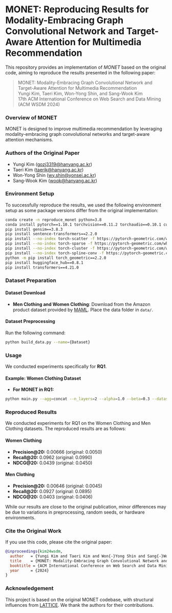 # MONET: Reproducing Results for Modality-Embracing Graph Convolutional Network and Target-Aware Attention for Multimedia Recommendation

This repository provides an implementation of *MONET* based on the original code, aiming to reproduce the results presented in the following paper:

> MONET: Modality-Embracing Graph Convolutional Network and Target-Aware Attention for Multimedia Recommendation\
> Yungi Kim, Taeri Kim, Won-Yong Shin, and Sang-Wook Kim\
> 17th ACM International Conference on Web Search and Data Mining (ACM WSDM 2024)

### Overview of MONET

MONET is designed to improve multimedia recommendation by leveraging modality-embracing graph convolutional networks and target-aware attention mechanisms.

### Authors of the Original Paper

- Yungi Kim ([gozj3319@hanyang.ac.kr](mailto\:gozj3319@hanyang.ac.kr))
- Taeri Kim ([taerik@hanyang.ac.kr](mailto\:taerik@hanyang.ac.kr))
- Won-Yong Shin ([wy.shin@yonsei.ac.kr](mailto\:wy.shin@yonsei.ac.kr))
- Sang-Wook Kim ([wook@hanyang.ac.kr](mailto\:wook@hanyang.ac.kr))


### Environment Setup

To successfully reproduce the results, we used the following environment setup as some package versions differ from the original implementation:

```bash
conda create -n reproduce_monet python=3.8
conda install pytorch==1.10.1 torchvision==0.11.2 torchaudio==0.10.1 cudatoolkit=11.3 -c pytorch -c conda-forge
pip install gensim==3.8.3
pip install sentence-transformers==2.2.0
pip install --no-index torch-scatter -f https://pytorch-geometric.com/whl/torch-1.10.1+cu113.html
pip install --no-index torch-sparse -f https://pytorch-geometric.com/whl/torch-1.10.1+cu113.html
pip install --no-index torch-cluster -f https://pytorch-geometric.com/whl/torch-1.10.1+cu113.html
pip install --no-index torch-spline-conv -f https://pytorch-geometric.com/whl/torch-1.10.1+cu113.html
python -m pip install torch_geometric==2.2.0
pip install huggingface_hub==0.8.1
pip install transformers==4.21.0
```

### Dataset Preparation

#### Dataset Download

- **Men Clothing and Women Clothing**: Download from the Amazon product dataset provided by [MAML](https://github.com/liufancs/MAML). Place the data folder in `data/`.

#### Dataset Preprocessing

Run the following command:

```bash
python build_data.py --name={Dataset}
```

### Usage

We conducted experiments specifically for **RQ1**.

#### Example: Women Clothing Dataset

- **For MONET in RQ1:**

```bash
python main.py --agg=concat --n_layers=2 --alpha=1.0 --beta=0.3 --dataset=WomenClothing --model_name=MONET_2_10_3
```

### Reproduced Results

We conducted experiments for RQ1 on the Women Clothing and Men Clothing datasets. The reproduced results are as follows:

#### Women Clothing

- **Precision\@20:** 0.00666 (original: 0.0050)
- **Recall\@20:** 0.0962 (original: 0.0990)
- **NDCG\@20:** 0.0439 (original: 0.0450)

#### Men Clothing

- **Precision\@20:** 0.00646 (original: 0.0045)
- **Recall\@20:** 0.0927 (original: 0.0895)
- **NDCG\@20:** 0.0403 (original: 0.0406)

While our results are close to the original publication, minor differences may be due to variations in preprocessing, random seeds, or hardware environments.

### Cite the Original Work

If you use this code, please cite the original paper:

```bibtex
@inproceedings{kim24wsdm,
  author   = {Yungi Kim and Taeri Kim and Won{-}Yong Shin and Sang{-}Wook Kim},
  title    = {MONET: Modality-Embracing Graph Convolutional Network and Target-Aware Attention for Multimedia Recommendation},
  booktitle = {ACM International Conference on Web Search and Data Mining (ACM WSDM 2024)},
  year     = {2024}
}
```

### Acknowledgement

This project is based on the original MONET codebase, with structural influences from [LATTICE](https://github.com/CRIPAC-DIG/LATTICE). We thank the authors for their contributions.

